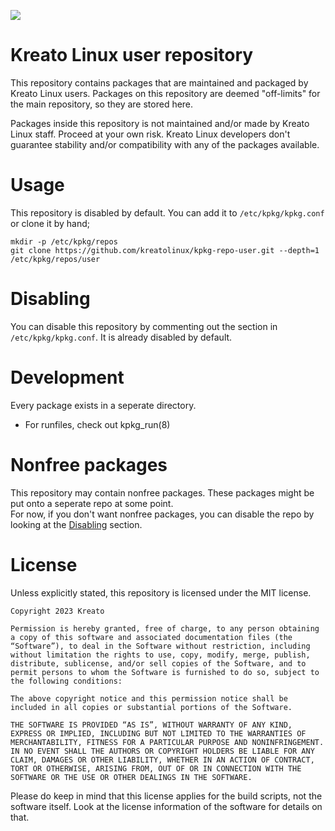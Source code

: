 <p align="left">
<img src="https://github.com/kreatolinux/logo/blob/master/withtext.png"> 
</p>

# Kreato Linux user repository
This repository contains packages that are maintained and packaged by Kreato Linux users. Packages on this repository are deemed "off-limits" for the main repository, so they are stored here.

Packages inside this repository is not maintained and/or made by Kreato Linux staff. Proceed at your own risk. Kreato Linux developers don't guarantee stability and/or compatibility with any of the packages available. 

# Usage
This repository is disabled by default. You can add it to `/etc/kpkg/kpkg.conf` or clone it by hand;
```
mkdir -p /etc/kpkg/repos
git clone https://github.com/kreatolinux/kpkg-repo-user.git --depth=1 /etc/kpkg/repos/user
```

# Disabling
You can disable this repository by commenting out the section in `/etc/kpkg/kpkg.conf`. It is already disabled by default.

# Development
Every package exists in a seperate directory.

* For runfiles, check out kpkg_run(8)

# Nonfree packages
This repository may contain nonfree packages. These packages might be put onto a seperate repo at some point.\
For now, if you don't want nonfree packages, you can disable the repo by looking at the [Disabling](README.md#Disabling) section.

# License
Unless explicitly stated, this repository is licensed under the MIT license.

```
Copyright 2023 Kreato

Permission is hereby granted, free of charge, to any person obtaining a copy of this software and associated documentation files (the “Software”), to deal in the Software without restriction, including without limitation the rights to use, copy, modify, merge, publish, distribute, sublicense, and/or sell copies of the Software, and to permit persons to whom the Software is furnished to do so, subject to the following conditions:

The above copyright notice and this permission notice shall be included in all copies or substantial portions of the Software.

THE SOFTWARE IS PROVIDED “AS IS”, WITHOUT WARRANTY OF ANY KIND, EXPRESS OR IMPLIED, INCLUDING BUT NOT LIMITED TO THE WARRANTIES OF MERCHANTABILITY, FITNESS FOR A PARTICULAR PURPOSE AND NONINFRINGEMENT. IN NO EVENT SHALL THE AUTHORS OR COPYRIGHT HOLDERS BE LIABLE FOR ANY CLAIM, DAMAGES OR OTHER LIABILITY, WHETHER IN AN ACTION OF CONTRACT, TORT OR OTHERWISE, ARISING FROM, OUT OF OR IN CONNECTION WITH THE SOFTWARE OR THE USE OR OTHER DEALINGS IN THE SOFTWARE.
```

Please do keep in mind that this license applies for the build scripts, not the software itself. Look at the license information of the software for details on that.
